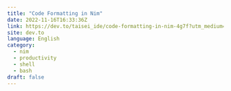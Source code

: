 ```yaml
---
title: "Code Formatting in Nim"
date: 2022-11-16T16:33:36Z
link: https://dev.to/taisei_ide/code-formatting-in-nim-4g7f?utm_medium=RSS&utm_source=news.12bit.vn
site: dev.to
language: English
category:
  - nim
  - productivity
  - shell
  - bash
draft: false
---
```

